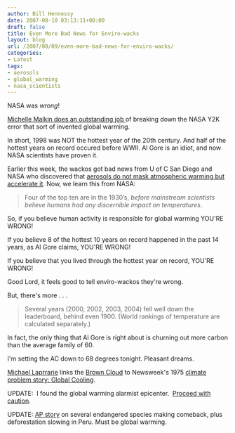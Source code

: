 ```yaml
---
author: Bill Hennessy
date: 2007-08-10 03:13:11+00:00
draft: false
title: Even More Bad News for Enviro-wacks
layout: blog
url: /2007/08/09/even-more-bad-news-for-enviro-wacks/
categories:
- Latest
tags:
- aerosols
- global_warming
- nasa_scientists
---
```


NASA was _wrong_!

[Michelle Malkin does an outstanding job ](https://michellemalkin.com/2007/08/09/hot-news-nasa-fixes-flawed-temperature-data-1998-was-not-the-warmest-year-in-the-millenium/)of breaking down the NASA Y2K error that sort of invented global warming.

In short, 1998 was NOT the hottest year of the 20th century.  And half of the hottest years on record occured before WWII.  Al Gore is an idiot, and now NASA scientists have proven it.

Earlier this week, the wackos got bad news from U of C San Diego and NASA who discovered that [aerosols do not mask atmospheric warming but accelerate it](https://hennessysview.com/?p=8113).  Now, we learn this from NASA:


> Four of the top ten are in the 1930’s, _before mainstream scientists believe humans had any discernible impact on temperatures_.


So, if you believe human activity is responsible for global warming YOU'RE WRONG!

If you believe 8 of the hottest 10 years on record happened in the past 14 years, as Al Gore claims, YOU'RE WRONG!

If you believe that you lived through the hottest year on record, YOU'RE WRONG!

Good Lord, it feels good to tell enviro-wackos they're wrong.

But, there's more . . .


> Several years (2000, 2002, 2003, 2004) fell well down the leaderboard, behind even 1900. (World rankings of temperature are calculated separately.)


In fact, the only thing that Al Gore is right about is churning out more carbon than the average family of 60.

I'm setting the AC down to 68 degrees tonight.  Pleasant dreams.

[Michael Laprrarie](https://mikesnoise.typepad.com/newt/2007/08/asias-infamous-.html) links the [Brown Cloud](https://news.bbc.co.uk/2/hi/science/nature/6926597.stm) to Newsweek's 1975 [climate problem story:  Global Cooling](https://www.msnbc.msn.com/id/15391426/site/newsweek/).

UPDATE:  I found the global warming alarmist epicenter.  [Proceed with caution](https://learningfundamentals.com.au/global-warming/).

UPDATE:  [AP story](https://apnews.myway.com/article/20070810/D8QTT7IO0.html) on several endangered species making comeback, plus deforestation slowing in Peru.  Must be global warming.
